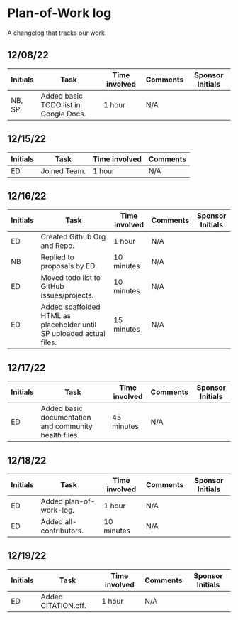 # Plan-of-Work log

A changelog that tracks our work.

## 12/08/22

| Initials | Task                                  | Time involved | Comments | Sponsor Initials |
| -------- | ------------------------------------- | ------------- | -------- | ---------------- |
| NB, SP   | Added basic TODO list in Google Docs. | 1 hour        | N/A      |

## 12/15/22

| Initials | Task         | Time involved | Comments |
| -------- | ------------ | ------------- | -------- |
| ED       | Joined Team. | 1 hour        | N/A      |

## 12/16/22

| Initials | Task                                                                 | Time involved | Comments | Sponsor Initials |
| -------- | -------------------------------------------------------------------- | ------------- | -------- | ---------------- |
| ED       | Created Github Org and Repo.                                         | 1 hour        | N/A      |
| NB       | Replied to proposals by ED.                                          | 10 minutes    | N/A      |
| ED       | Moved todo list to GitHub issues/projects.                           | 10 minutes    | N/A      |
| ED       | Added scaffolded HTML as placeholder until SP uploaded actual files. | 15 minutes    | N/A      |

## 12/17/22

| Initials | Task                                                  | Time involved | Comments | Sponsor Initials |
| -------- | ----------------------------------------------------- | ------------- | -------- | ---------------- |
| ED       | Added basic documentation and community health files. | 45 minutes    | N/A      |

## 12/18/22

| Initials | Task                    | Time involved | Comments | Sponsor Initials |
| -------- | ----------------------- | ------------- | -------- | ---------------- |
| ED       | Added plan-of-work-log. | 1 hour        | N/A      |
| ED       | Added all-contributors. | 10 minutes    | N/A      |

## 12/19/22

| Initials | Task                | Time involved | Comments | Sponsor Initials |
| -------- | ------------------- | ------------- | -------- | ---------------- |
| ED       | Added CITATION.cff. | 1 hour        | N/A      |
